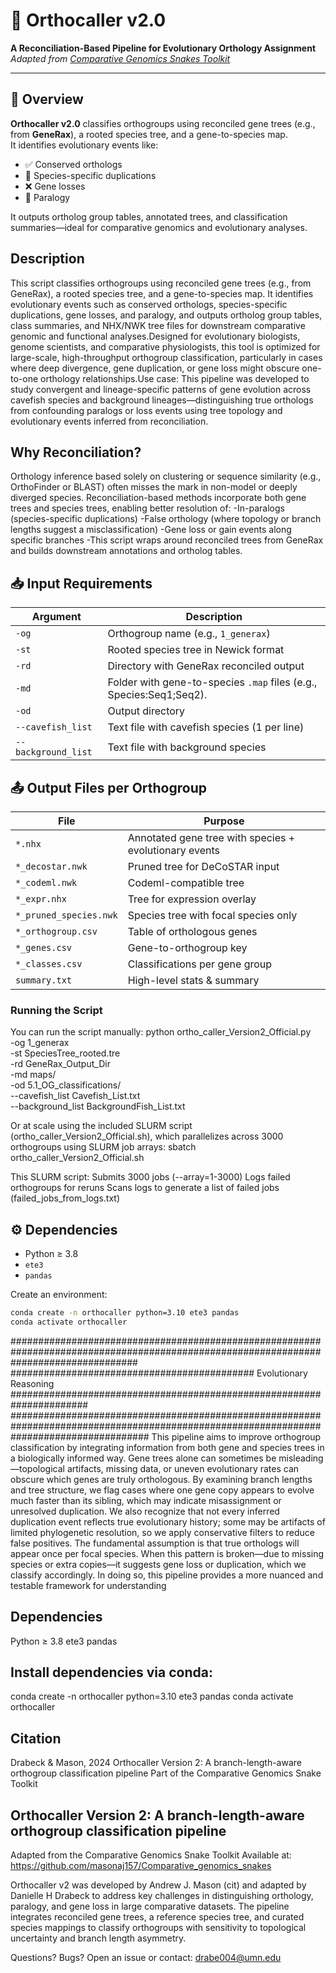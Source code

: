 # 🧬 Orthocaller v2.0  
**A Reconciliation-Based Pipeline for Evolutionary Orthology Assignment**  
_Adapted from [Comparative Genomics Snakes Toolkit](https://github.com/masonaj157/Comparative_genomics_snakes)_

---

## 📖 Overview
**Orthocaller v2.0** classifies orthogroups using reconciled gene trees (e.g., from **GeneRax**), a rooted species tree, and a gene-to-species map.  
It identifies evolutionary events like:
- ✅ Conserved orthologs  
- 🔁 Species-specific duplications  
- ❌ Gene losses  
- 🧩 Paralogy  

It outputs ortholog group tables, annotated trees, and classification summaries—ideal for comparative genomics and evolutionary analyses.

## Description
This script classifies orthogroups using reconciled gene trees (e.g., from GeneRax), a rooted species tree, and a gene-to-species map. It identifies evolutionary events such as conserved orthologs, species-specific duplications, gene losses, and paralogy, and outputs ortholog group tables, class summaries, and NHX/NWK tree files for downstream comparative genomic and functional analyses.Designed for evolutionary biologists, genome scientists, and comparative physiologists, this tool is optimized for large-scale, high-throughput orthogroup classification, particularly in cases where deep divergence, gene duplication, or gene loss might obscure one-to-one orthology relationships.Use case: This pipeline was developed to study convergent and lineage-specific patterns of gene evolution across cavefish species and background lineages—distinguishing true orthologs from confounding paralogs or loss events using tree topology and evolutionary events inferred from reconciliation.

## Why Reconciliation?
Orthology inference based solely on clustering or sequence similarity (e.g., OrthoFinder or BLAST) often misses the mark in non-model or deeply diverged species. Reconciliation-based methods incorporate both gene trees and species trees, enabling better resolution of:
-In-paralogs (species-specific duplications)
-False orthology (where topology or branch lengths suggest a misclassification)
-Gene loss or gain events along specific branches
-This script wraps around reconciled trees from GeneRax and builds downstream annotations and ortholog tables.

## 📥 Input Requirements

| Argument | Description |
|----------|-------------|
| `-og` | Orthogroup name (e.g., `1_generax`) |
| `-st` | Rooted species tree in Newick format |
| `-rd` | Directory with GeneRax reconciled output |
| `-md` | Folder with gene-to-species `.map` files (e.g., Species:Seq1;Seq2).|
| `-od` | Output directory |
| `--cavefish_list` | Text file with cavefish species (1 per line) |
| `--background_list` | Text file with background species |


## 📤 Output Files per Orthogroup

| File | Purpose |
|------|---------|
| `*.nhx` | Annotated gene tree with species + evolutionary events |
| `*_decostar.nwk` | Pruned tree for DeCoSTAR input |
| `*_codeml.nwk` | Codeml-compatible tree |
| `*_expr.nhx` | Tree for expression overlay |
| `*_pruned_species.nwk` | Species tree with focal species only |
| `*_orthogroup.csv` | Table of orthologous genes |
| `*_genes.csv` | Gene-to-orthogroup key |
| `*_classes.csv` | Classifications per gene group |
| `summary.txt` | High-level stats & summary |

### Running the Script
You can run the script manually:
python ortho_caller_Version2_Official.py \
    -og 1_generax \
    -st SpeciesTree_rooted.tre \
    -rd GeneRax_Output_Dir \
    -md maps/ \
    -od 5.1_OG_classifications/ \
    --cavefish_list Cavefish_List.txt \
    --background_list BackgroundFish_List.txt

Or at scale using the included SLURM script (ortho_caller_Version2_Official.sh), which parallelizes across 3000 orthogroups using SLURM job arrays:
sbatch ortho_caller_Version2_Official.sh

This SLURM script:
Submits 3000 jobs (--array=1-3000)
Logs failed orthogroups for reruns
Scans logs to generate a list of failed jobs (failed_jobs_from_logs.txt)

## ⚙️ Dependencies

- Python ≥ 3.8  
- `ete3`  
- `pandas`  

Create an environment:

```bash
conda create -n orthocaller python=3.10 ete3 pandas
conda activate orthocaller
```
#######################################################################################################################################
############################################ Evolutionary Reasoning ######################################################################
#########################################################################################################################################
This pipeline aims to improve orthogroup classification by integrating information from both gene and species trees in a biologically informed way. Gene trees alone can sometimes be misleading—topological artifacts, missing data, or uneven evolutionary rates can obscure which genes are truly orthologous. By examining branch lengths and tree structure, we flag cases where one gene copy appears to evolve much faster than its sibling, which may indicate misassignment or unresolved duplication. We also recognize that not every inferred duplication event reflects true evolutionary history; some may be artifacts of limited phylogenetic resolution, so we apply conservative filters to reduce false positives. The fundamental assumption is that true orthologs will appear once per focal species. When this pattern is broken—due to missing species or extra copies—it suggests gene loss or duplication, which we classify accordingly. In doing so, this pipeline provides a more nuanced and testable framework for understanding

## Dependencies
Python ≥ 3.8
ete3
pandas


## Install dependencies via conda:
conda create -n orthocaller python=3.10 ete3 pandas
conda activate orthocaller

## Citation
Drabeck & Mason, 2024
Orthocaller Version 2: A branch-length-aware orthogroup classification pipeline
Part of the Comparative Genomics Snake Toolkit

## Orthocaller Version 2: A branch-length-aware orthogroup classification pipeline
Adapted from the Comparative Genomics Snake Toolkit
Available at: https://github.com/masonaj157/Comparative_genomics_snakes

Orthocaller v2 was developed by Andrew J. Mason (cit) and adapted by Danielle H Drabeck to address key challenges in distinguishing orthology, paralogy, and gene loss in large comparative datasets. The pipeline integrates reconciled gene trees, a reference species tree, and curated species mappings to classify orthogroups with sensitivity to topological uncertainty and branch length asymmetry.


Questions? Bugs?
Open an issue or contact:
drabe004@umn.edu


